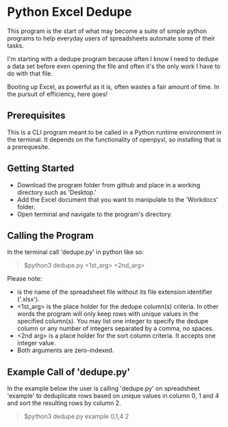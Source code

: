 # Python Excel Dedupe

This program is the start of what may become a suite of simple python programs to help everyday users of spreadsheets automate some of their tasks.

I'm starting with a dedupe program because often I know I need to dedupe a data set before even opening the file and often it's the only work I have to do with that file.

Booting up Excel, as powerful as it is, often wastes a fair amount of time. In the pursuit of efficiency, here goes!

## Prerequisites

This is a CLI program meant to be called in a Python runtime environment in the terminal. It depends on the functionality of openpyxl, so installing that is a prerequesite.

## Getting Started

- Download the program folder from github and place in a working directory such as 'Desktop.'
- Add the Excel document that you want to manipulate to the 'Workdocs' folder.
- Open terminal and navigate to the program's directory.

## Calling the Program

In the terminal call 'dedupe.py' in python like so:

>$python3 dedupe.py <filename> <1st_arg> <2nd_arg>

Please note:
- <filename> is the name of the spreadsheet file without its file extension identifier ('.xlsx').
- <1st_arg> is the place holder for the dedupe column(s) criteria. In other words the program will only keep rows with unique values in the specified column(s). You may list one integer to specify the dedupe column or any number of integers separated by a comma, no spaces.
- <2nd arg> is a place holder for the sort column criteria. It accepts one integer value.
- Both arguments are zero-indexed.

## Example Call of 'dedupe.py'

In the example below the user is calling 'dedupe.py' on spreadsheet 'example' to deduplicate rows based on unique values in column 0, 1 and 4 and sort the resulting rows by column 2.

>$python3 dedupe.py example 0,1,4 2

